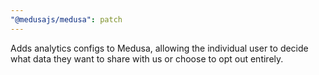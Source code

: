 ```yaml
---
"@medusajs/medusa": patch
---
```


Adds analytics configs to Medusa, allowing the individual user to decide what data they want to share with us or choose to opt out entirely.

